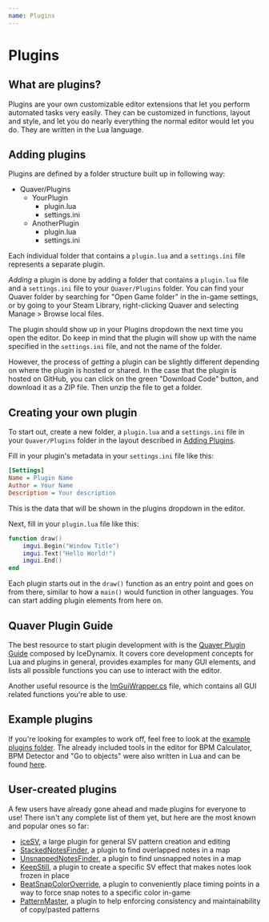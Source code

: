 ```yaml
---
name: Plugins
---
```


# Plugins

## What are plugins?

Plugins are your own customizable editor extensions that let you perform
automated tasks very easily. They can be customized in functions, layout and
style, and let you do nearly everything the normal editor would let you do. They
are written in the Lua language.

## Adding plugins

Plugins are defined by a folder structure built up in following way:

* Quaver/Plugins
    * YourPlugin
        * plugin.lua
        * settings.ini
    * AnotherPlugin
        * plugin.lua
        * settings.ini

Each individual folder that contains a `plugin.lua` and a `settings.ini` file
represents a separate plugin.

*Adding* a plugin is done by adding a folder that contains a `plugin.lua` file
and a `settings.ini` file to your `Quaver/Plugins` folder. You can find your
Quaver folder by searching for "Open Game folder" in the in-game settings, or by
going to your Steam Library, right-clicking Quaver and selecting Manage > Browse
local files.

The plugin should show up in your Plugins dropdown the next time you open the
editor. Do keep in mind that the plugin will show up with the name specified in
the `settings.ini` file, and not the name of the folder.

However, the process of *getting* a plugin can be slightly different depending
on where the plugin is hosted or shared. In the case that the plugin is
hosted on GitHub, you can click on the green "Download Code" button, and
download it as a ZIP file. Then unzip the file to get a folder.

## Creating your own plugin

To start out, create a new folder, a `plugin.lua` and a `settings.ini` file in
your `Quaver/Plugins` folder in the layout described in
[Adding Plugins](#adding-plugins).

Fill in your plugin's metadata in your `settings.ini` file like this:

```ini
[Settings]
Name = Plugin Name
Author = Your Name
Description = Your description
```

This is the data that will be shown in the plugins dropdown in the editor.

Next, fill in your `plugin.lua` file like this:

```lua
function draw()
    imgui.Begin("Window Title")
    imgui.Text("Hello World!")
    imgui.End()
end
```

Each plugin starts out in the `draw()` function as an entry point and goes on
from there, similar to how a `main()` would function in other languages. You can
start adding plugin elements from here on.

## Quaver Plugin Guide

The best resource to start plugin development with is the
[Quaver Plugin Guide](https://github.com/IceDynamix/QuaverPluginGuide/blob/master/quaver_plugin_guide.md)
composed by IceDynamix. It covers core development concepts for Lua and plugins
in general, provides examples for many GUI elements, and lists all possible
functions you can use to interact with the editor.

Another useful resource is the
[ImGuiWrapper.cs](https://github.com/Quaver/Quaver/blob/ui-redesign/Quaver.Shared/Scripting/ImGuiWrapper.cs)
file, which contains all GUI related functions you're able to use.

## Example plugins

If you're looking for examples to work off, feel free to look at the
[example plugins folder](https://github.com/Quaver/Quaver.Wiki/tree/master/example_plugins).
The already included tools in the editor for BPM Calculator, BPM Detector and
"Go to objects" were also written in Lua and can be found
[here](https://github.com/Quaver/Quaver.Resources/tree/master/Quaver.Resources/Scripts/Lua/Editor).

## User-created plugins

A few users have already gone ahead and made plugins for everyone to use! There
isn't any complete list of them yet, but here are the most known and popular
ones so far:

* [iceSV](https://github.com/IceDynamix/iceSV), a large plugin for general SV
  pattern creation and editing
* [StackedNotesFinder](https://github.com/Illuminati-CRAZ/StackedNotesFinder), a
  plugin to find overlapped notes in a map
* [UnsnappedNotesFinder](https://github.com/Illuminati-CRAZ/UnsnappedNotesFinder),
  a plugin to find unsnapped notes in a map
* [KeepStill](https://github.com/Illuminati-CRAZ/KeepStill), a plugin to create
  a specific SV effect that makes notes look frozen in place
* [BeatSnapColorOverride](https://github.com/Illuminati-CRAZ/BeatSnapColorOverride),
  a plugin to conveniently place timing points in a way to force snap notes to a
  specific color in-game
* [PatternMaster](https://github.com/Adrriii/PatternMaster),
  a plugin to help enforcing consistency and maintainability of copy/pasted patterns
